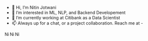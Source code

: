 - 👋 Hi, I’m Nitin Jotwani
- 👀 I’m interested in ML, NLP, and Backend Developement
- 🌱 I’m currently working at Citibank as a Data Scientist
- 📫 Always up for a chat, or a project collaboration. Reach me at - 
<a href="www.linkedin.com/in/nitinjotwani/">
    <img align="left" 
         alt="Nitin Jotwani | LinkedIn" 
         width="14px" 
         src="https://github.com/TheDudeThatCode/TheDudeThatCode/blob/master/Assets/Linkedin.svg" />
</a>
<a href="https://twitter.com/jotwani_nitin">
    <img align="left" 
         alt="Nitin Jotwani | Twitter" 
         width="14px" src="https://github.com/TheDudeThatCode/TheDudeThatCode/blob/master/Assets/Twitter.svg" />
</a> 
<a href="mailto:nitinjotwani154@gmail.com">
    <img align="left" 
         alt="Nitin Jotwani | GMail" 
         width="14px" src="https://github.com/TheDudeThatCode/TheDudeThatCode/blob/master/Assets/Gmail.svg" />
</a> 
